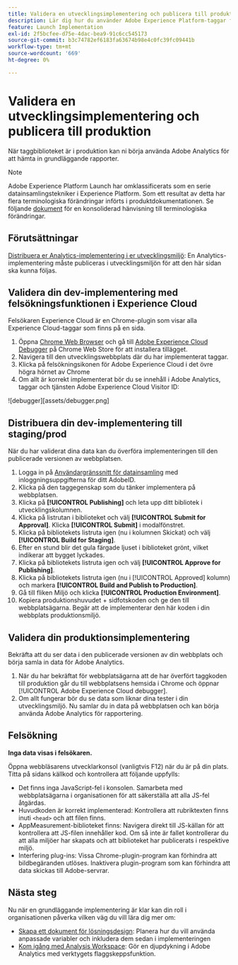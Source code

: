 ```yaml
---
title: Validera en utvecklingsimplementering och publicera till produktion
description: Lär dig hur du använder Adobe Experience Platform-taggar för att distribuera Adobe Analytics till din produktionsmiljö.
feature: Launch Implementation
exl-id: 2f5bcfee-d75e-4dac-bea9-91c6cc545173
source-git-commit: b3c74782ef6183fa63674b98e4c0fc39fc09441b
workflow-type: tm+mt
source-wordcount: '669'
ht-degree: 0%

---
```


# Validera en utvecklingsimplementering och publicera till produktion

När taggbiblioteket är i produktion kan ni börja använda Adobe Analytics för att hämta in grundläggande rapporter.

>[!NOTE]
>Adobe Experience Platform Launch har omklassificerats som en serie datainsamlingstekniker i Experience Platform. Som ett resultat av detta har flera terminologiska förändringar införts i produktdokumentationen. Se följande [dokument](https://experienceleague.adobe.com/docs/experience-platform/tags/term-updates.html?lang=en) för en konsoliderad hänvisning till terminologiska förändringar.

## Förutsättningar

[Distribuera er Analytics-implementering i er utvecklingsmiljö](deploy-dev.md): En Analytics-implementering måste publiceras i utvecklingsmiljön för att den här sidan ska kunna följas.

## Validera din dev-implementering med felsökningsfunktionen i Experience Cloud

Felsökaren Experience Cloud är en Chrome-plugin som visar alla Experience Cloud-taggar som finns på en sida.

1. Öppna [Chrome Web Browser](https://www.google.com/chrome/) och gå till [Adobe Experience Cloud Debugger](https://chrome.google.com/webstore/detail/adobe-experience-cloud-de/ocdmogmohccmeicdhlhhgepeaijenapj) på Chrome Web Store för att installera tillägget.
2. Navigera till den utvecklingswebbplats där du har implementerat taggar.
3. Klicka på felsökningsikonen för Adobe Experience Cloud i det övre högra hörnet av Chrome
4. Om allt är korrekt implementerat bör du se innehåll i Adobe Analytics, taggar och tjänsten Adobe Experience Cloud Visitor ID:

![debugger][assets/debugger.png]

## Distribuera din dev-implementering till staging/prod

När du har validerat dina data kan du överföra implementeringen till den publicerade versionen av webbplatsen.

1. Logga in på [Användargränssnitt för datainsamling](https://experience.adobe.com/data-collection) med inloggningsuppgifterna för ditt AdobeID.
1. Klicka på den taggegenskap som du tänker implementera på webbplatsen.
1. Klicka på **[!UICONTROL Publishing]** och leta upp ditt bibliotek i utvecklingskolumnen.
1. Klicka på listrutan i biblioteket och välj **[!UICONTROL Submit for Approval]**. Klicka **[!UICONTROL Submit]** i modalfönstret.
1. Klicka på bibliotekets listruta igen (nu i kolumnen Skickat) och välj **[!UICONTROL Build for Staging]**.
1. Efter en stund blir det gula färgade ljuset i biblioteket grönt, vilket indikerar att bygget lyckades.
1. Klicka på bibliotekets listruta igen och välj **[!UICONTROL Approve for Publishing]**.
1. Klicka på bibliotekets listruta igen (nu i [!UICONTROL Approved] kolumn) och markera **[!UICONTROL Build and Publish to Production]**.
1. Gå till fliken Miljö och klicka **[!UICONTROL Production Environment]**.
1. Kopiera produktionshuvudet + sidfotskoden och ge den till webbplatsägarna. Begär att de implementerar den här koden i din webbplats produktionsmiljö.

## Validera din produktionsimplementering

Bekräfta att du ser data i den publicerade versionen av din webbplats och börja samla in data för Adobe Analytics.

1. När du har bekräftat för webbplatsägarna att de har överfört taggkoden till produktion går du till webbplatsens hemsida i Chrome och öppnar [!UICONTROL Adobe Experience Cloud debugger].
2. Om allt fungerar bör du se data som liknar dina tester i din utvecklingsmiljö. Nu samlar du in data på webbplatsen och kan börja använda Adobe Analytics för rapportering.

## Felsökning

**Inga data visas i felsökaren.**

Öppna webbläsarens utvecklarkonsol (vanligtvis F12) när du är på din plats. Titta på sidans källkod och kontrollera att följande uppfylls:

* Det finns inga JavaScript-fel i konsolen. Samarbeta med webbplatsägarna i organisationen för att säkerställa att alla JS-fel åtgärdas.
* Huvudkoden är korrekt implementerad: Kontrollera att rubriktexten finns inuti `<head>` och att filen finns.
* AppMeasurement-biblioteket finns: Navigera direkt till JS-källan för att kontrollera att JS-filen innehåller kod. Om så inte är fallet kontrollerar du att alla miljöer har skapats och att biblioteket har publicerats i respektive miljö.
* Interfering plug-ins: Vissa Chrome-plugin-program kan förhindra att bildbegäranden utlöses. Inaktivera plugin-program som kan förhindra att data skickas till Adobe-servrar.

## Nästa steg

Nu när en grundläggande implementering är klar kan din roll i organisationen påverka vilken väg du vill lära dig mer om:

* [Skapa ett dokument för lösningsdesign](../prepare/solution-design.md): Planera hur du vill använda anpassade variabler och inkludera dem sedan i implementeringen
* [Kom igång med Analysis Workspace](/help/analyze/analysis-workspace/home.md): Gör en djupdykning i Adobe Analytics med verktygets flaggskeppsfunktion.
